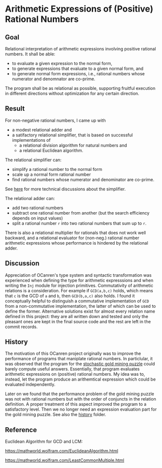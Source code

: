 # Arithmetic Expressions of (Positive) Rational Numbers

## Goal

Relational interpretation of arithmetic expressions involving positive rational numbers.
It shall be able:

- to evaluate a given expression to the normal form,
- to generate expressions that evaluate to a given normal form, and
- to generate normal form expressions, i.e., rational numbers whose numerator and denomnator are co-prime.

The program shall be as relational as
possible, supporting fruitful execution in different directions without optimization
for any certain direction.

## Result

For non-negative rational numbers,
I came up with
- a modest relational adder and
- a satifactory relational simplifier, that is  based on successful implementations of 
    - a relational division algorithm for natural numbers and
    - a relational Euclidean algorithm.

The relational simplifier can:

- simplify a rational number to the normal form
- scale up a normal form rational number 
- find rational numbers whose numerator and denominator are co-prime.

See [here](history/Solution_I) for more technical discussions about the simplifier.

The relational adder can:

- add two rational numbers
- subtract one rational number from another (but the search efficiency depends on input values)
- split a rational number `r` into two rational numbers  that sum up to `r`.

There is also a relational multiplier for rationals that does not work well backward,
and a relational evaluator for (non-neg.) rational number arithmetic expressions
whose  performance is hindered by the relational adder.

## Discussion

Appreciation of OCanren's type system and syntactic transformation was experienced when
defining the type for arithmetic expresssions and 
when writing the `Inj` module for injection primitives. Commutativity of arithmetic relations
is a consideration. For example if `GCD(a,b,c)` holds, which  means that `c` is the GCD
of `a` and `b`, then `GCD(b,a,c)` also holds. I found it conceptually helpful to distinguish
a commutative implementation of `GCD` from a non-commutative implementation, the latter of which
can be used to define the former. Alternative solutions exist for almost every relation name
defined in this project: they are all written down and tested and only the pleasant ones are
kept in the final source code and the rest are left in the commit records. 

## History

The motivation of this OCanren project originally was to improve the performance of
programs that maniplate rational numbers. In particlular, it was observed that the
program for the [stochastic gold mining puzzle](../Gold_Mining) could barely
compute useful answers. 
 Essentially, that program evaluates arithmetic expressions
 on  (positive) rational numbers. My idea was to, instead, let the program
 produce an arithemtical expression which could be evaluated independently.
 

Later on we found that the performance problem of the gold mining puzzle was not with
rational numbers but with the order of conjuncts in the relation definition. A proper treatment of
this aspect improved the program to a satisfactory level. Then we no longer need an
expression evaluation part for the gold mining puzzle. See also the [history](history) folder.



## Reference

Euclidean Algorithm for GCD and LCM:

https://mathworld.wolfram.com/EuclideanAlgorithm.html

https://mathworld.wolfram.com/LeastCommonMultiple.html